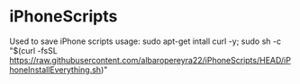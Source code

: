 # iPhoneScripts
Used to save iPhone scripts
usage: sudo apt-get intall curl -y;
sudo sh -c \"$(curl -fsSL https://raw.githubusercontent.com/albaropereyra22/iPhoneScripts/HEAD/iPhoneInstallEverything.sh)"
